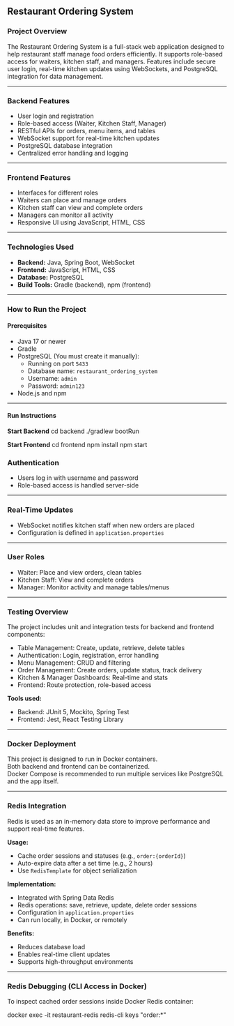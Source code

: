 ## Restaurant Ordering System



### Project Overview
The Restaurant Ordering System is a full-stack web application designed to help restaurant staff manage food orders efficiently. It supports role-based access for waiters, kitchen staff, and managers. Features include secure user login, real-time kitchen updates using WebSockets, and PostgreSQL integration for data management.

---

### Backend Features
- User login and registration
- Role-based access (Waiter, Kitchen Staff, Manager)
- RESTful APIs for orders, menu items, and tables
- WebSocket support for real-time kitchen updates
- PostgreSQL database integration
- Centralized error handling and logging

---

### Frontend Features
- Interfaces for different roles
- Waiters can place and manage orders
- Kitchen staff can view and complete orders
- Managers can monitor all activity
- Responsive UI using JavaScript, HTML, CSS

---

### Technologies Used
- **Backend:** Java, Spring Boot, WebSocket
- **Frontend:** JavaScript, HTML, CSS
- **Database:** PostgreSQL
- **Build Tools:** Gradle (backend), npm (frontend)

---

### How to Run the Project

#### Prerequisites
- Java 17 or newer
- Gradle
- PostgreSQL (You must create it manually):
  - Running on port `5433`
  - Database name: `restaurant_ordering_system`
  - Username: `admin`
  - Password: `admin123`
- Node.js and npm

---

#### Run Instructions

**Start Backend**
cd backend
./gradlew bootRun


**Start Frontend**
cd frontend
npm install
npm start

### Authentication

- Users log in with username and password  
- Role-based access is handled server-side  

---

### Real-Time Updates

- WebSocket notifies kitchen staff when new orders are placed  
- Configuration is defined in `application.properties`  

---

### User Roles

- Waiter: Place and view orders, clean tables  
- Kitchen Staff: View and complete orders  
- Manager: Monitor activity and manage tables/menus  

---

### Testing Overview

The project includes unit and integration tests for backend and frontend components:

- Table Management: Create, update, retrieve, delete tables  
- Authentication: Login, registration, error handling  
- Menu Management: CRUD and filtering  
- Order Management: Create orders, update status, track delivery  
- Kitchen & Manager Dashboards: Real-time and stats  
- Frontend: Route protection, role-based access  

**Tools used:**  
- Backend: JUnit 5, Mockito, Spring Test  
- Frontend: Jest, React Testing Library  

---

### Docker Deployment

This project is designed to run in Docker containers.  
Both backend and frontend can be containerized.  
Docker Compose is recommended to run multiple services like PostgreSQL and the app itself.

---

### Redis Integration 

Redis is used as an in-memory data store to improve performance and support real-time features.

**Usage:**
- Cache order sessions and statuses (e.g., `order:{orderId}`)  
- Auto-expire data after a set time (e.g., 2 hours)  
- Use `RedisTemplate` for object serialization  

**Implementation:**
- Integrated with Spring Data Redis  
- Redis operations: save, retrieve, update, delete order sessions  
- Configuration in `application.properties`  
- Can run locally, in Docker, or remotely  

**Benefits:**
- Reduces database load  
- Enables real-time client updates  
- Supports high-throughput environments  

---

### Redis Debugging (CLI Access in Docker)

To inspect cached order sessions inside Docker Redis container:

docker exec -it restaurant-redis redis-cli keys "order:*"


